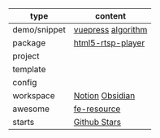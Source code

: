 | type      | content                                                      |
| --------- | ------------------------------------------------------------ |
| demo/snippet| [vuepress](https://kromalee.github.io/vuepress-demo/) [algorithm](https://github.com/kromalee/algorithm-demo) |
| package   | [html5-rtsp-player](https://github.com/kromalee/html5_rtsp_player) |
| project   |                                                              |
| template  |                                                              |
| config    |                                                              |
| workspace | [Notion](https://www.notion.so/kromalee/Home-2a5719180eab4b769013c990194ee418)  [Obsidian](https://github.com/kromalee/obsidian-vault) |
| awesome   | [fe-resource](https://github.com/kromalee/awesome-front-end-resource) |
| starts    | [Github Stars](https://github.com/stars)                     |
